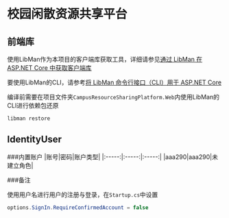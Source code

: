 # 校园闲散资源共享平台
 
## 前端库

使用LibMan作为本项目的客户端库获取工具，详细请参见[通过 LibMan 在 ASP.NET Core 中获取客户端库](https://docs.microsoft.com/zh-cn/aspnet/core/client-side/libman)

要使用LibMan的CLI，请参考[将 LibMan 命令行接口（CLI）用于 ASP.NET Core](https://docs.microsoft.com/zh-cn/aspnet/core/client-side/libman/libman-cli)

编译前需要在项目文件夹`CampusResourceSharingPlatform.Web`内使用LibMan的CLI进行依赖包还原
```
libman restore
```

## IdentityUser

###内置账户
|账号|密码|账户类型|
|:-----:|:-----:|:-----:|
|aaa290|aaa290|未建立角色|

###备注

使用用户名进行用户的注册与登录，在`Startup.cs`中设置
```csharp
options.SignIn.RequireConfirmedAccount = false
```
